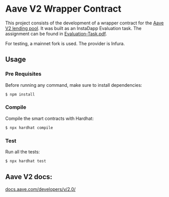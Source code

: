 # Aave V2 Wrapper Contract

This project consists of the development of a wrapper contract for the [Aave V2 lending pool](https://docs.aave.com/developers/v/2.0/). It was built as an InstaDapp Evaluation task. The assignment can be found in [Evaluation-Task.pdf](https://github.com/santi1234567/Instadapp-evaluation-task/blob/main/Evaluation-Task.pdf).

For testing, a mainnet fork is used. The provider is Infura.

## Usage

### Pre Requisites

Before running any command, make sure to install dependencies:

```sh
$ npm install
```

### Compile

Compile the smart contracts with Hardhat:

```sh
$ npx hardhat compile
```

### Test

Run all the tests:

```sh
$ npx hardhat test
```

## Aave V2 docs:

[docs.aave.com/developers/v/2.0/](https://docs.aave.com/developers/v/2.0/)
